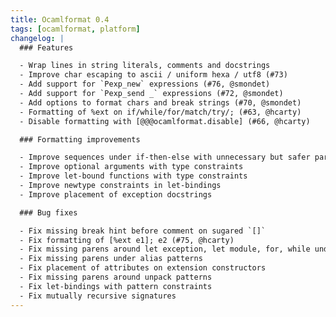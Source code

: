 ```yaml
---
title: Ocamlformat 0.4
tags: [ocamlformat, platform]
changelog: |
  ### Features

  - Wrap lines in string literals, comments and docstrings
  - Improve char escaping to ascii / uniform hexa / utf8 (#73)
  - Add support for `Pexp_new` expressions (#76, @smondet)
  - Add support for `Pexp_send _` expressions (#72, @smondet)
  - Add options to format chars and break strings (#70, @smondet)
  - Formatting of %ext on if/while/for/match/try/; (#63, @hcarty)
  - Disable formatting with [@@@ocamlformat.disable] (#66, @hcarty)

  ### Formatting improvements

  - Improve sequences under if-then-else with unnecessary but safer parens
  - Improve optional arguments with type constraints
  - Improve let-bound functions with type constraints
  - Improve newtype constraints in let-bindings
  - Improve placement of exception docstrings

  ### Bug fixes

  - Fix missing break hint before comment on sugared `[]`
  - Fix formatting of [%ext e1]; e2 (#75, @hcarty)
  - Fix missing parens around let exception, let module, for, while under apply
  - Fix missing parens under alias patterns
  - Fix placement of attributes on extension constructors
  - Fix missing parens around unpack patterns
  - Fix let-bindings with pattern constraints
  - Fix mutually recursive signatures
---
```


